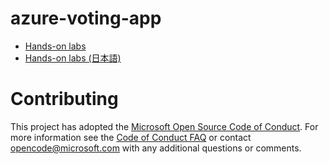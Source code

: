# azure-voting-app

- [Hands-on labs](labs/toc.md)
- [Hands-on labs (日本語)](labs/toc_ja.md)

# Contributing

This project has adopted the [Microsoft Open Source Code of Conduct](https://opensource.microsoft.com/codeofconduct/). For more information see the [Code of Conduct FAQ](https://opensource.microsoft.com/codeofconduct/faq/) or contact [opencode@microsoft.com](mailto:opencode@microsoft.com) with any additional questions or comments.
